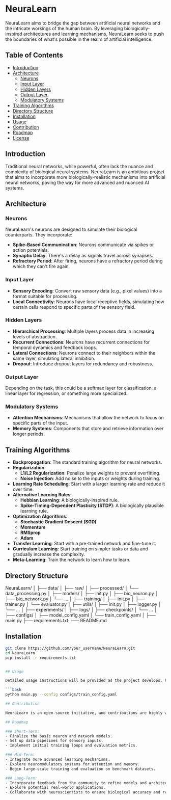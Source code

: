 # NeuraLearn

NeuraLearn aims to bridge the gap between artificial neural networks and the intricate workings of the human brain. By leveraging biologically-inspired architectures and learning mechanisms, NeuraLearn seeks to push the boundaries of what's possible in the realm of artificial intelligence.

## Table of Contents

- [Introduction](#introduction)
- [Architecture](#architecture)
  - [Neurons](#neurons)
  - [Input Layer](#input-layer)
  - [Hidden Layers](#hidden-layers)
  - [Output Layer](#output-layer)
  - [Modulatory Systems](#modulatory-systems)
- [Training Algorithms](#training-algorithms)
- [Directory Structure](#directory-structure)
- [Installation](#installation)
- [Usage](#usage)
- [Contribution](#contribution)
- [Roadmap](#roadmap)
- [License](#license)

## Introduction

Traditional neural networks, while powerful, often lack the nuance and complexity of biological neural systems. NeuraLearn is an ambitious project that aims to incorporate more biologically-realistic mechanisms into artificial neural networks, paving the way for more advanced and nuanced AI systems.

## Architecture

### Neurons

NeuraLearn's neurons are designed to simulate their biological counterparts. They incorporate:
- **Spike-Based Communication**: Neurons communicate via spikes or action potentials.
- **Synaptic Delay**: There's a delay as signals travel across synapses.
- **Refractory Period**: After firing, neurons have a refractory period during which they can't fire again.

### Input Layer

- **Sensory Encoding**: Convert raw sensory data (e.g., pixel values) into a format suitable for processing.
- **Local Connectivity**: Neurons have local receptive fields, simulating how certain cells respond to specific parts of the sensory field.

### Hidden Layers

- **Hierarchical Processing**: Multiple layers process data in increasing levels of abstraction.
- **Recurrent Connections**: Neurons have recurrent connections for temporal dynamics and feedback loops.
- **Lateral Connections**: Neurons connect to their neighbors within the same layer, simulating lateral inhibition.
- **Dropout**: Introduce dropout layers for redundancy and robustness.

### Output Layer

Depending on the task, this could be a softmax layer for classification, a linear layer for regression, or something more specialized.

### Modulatory Systems

- **Attention Mechanisms**: Mechanisms that allow the network to focus on specific parts of the input.
- **Memory Systems**: Components that store and retrieve information over longer periods.

## Training Algorithms

- **Backpropagation**: The standard training algorithm for neural networks.
- **Regularization**:
  - **L1/L2 Regularization**: Penalize large weights to prevent overfitting.
  - **Noise Injection**: Add noise to the inputs or weights during training.
- **Learning Rate Scheduling**: Start with a larger learning rate and reduce it over time.
- **Alternative Learning Rules**:
  - **Hebbian Learning**: A biologically-inspired rule.
  - **Spike-Timing-Dependent Plasticity (STDP)**: A biologically plausible learning rule.
- **Optimization Algorithms**:
  - **Stochastic Gradient Descent (SGD)**
  - **Momentum**
  - **RMSprop**
  - **Adam**
- **Transfer Learning**: Start with a pre-trained network and fine-tune it.
- **Curriculum Learning**: Start training on simpler tasks or data and gradually increase the complexity.
- **Meta-Learning**: Train the network to learn how to learn.

## Directory Structure

NeuraLearn/
│
├── data/
│ ├── raw/
│ ├── processed/
│ └── data_processing.py
│
├── models/
│ ├── init.py
│ ├── bio_neuron.py
│ ├── bio_network.py
│ └── ...
│
├── training/
│ ├── init.py
│ ├── trainer.py
│ └── evaluator.py
│
├── utils/
│ ├── init.py
│ ├── logger.py
│ └── ...
│
├── experiments/
│ ├── logs/
│ ├── checkpoints/
│ └── ...
│
├── configs/
│ ├── model_config.yaml
│ └── train_config.yaml
│
├── main.py
├── requirements.txt
└── README.md


## Installation

```bash
git clone https://github.com/your_username/NeuraLearn.git
cd NeuraLearn
pip install -r requirements.txt


## Usage

Detailed usage instructions will be provided as the project develops. For now:

```bash
python main.py --config configs/train_config.yaml

## Contribution

NeuraLearn is an open-source initiative, and contributions are highly welcomed! Check out the [CONTRIBUTING.md](CONTRIBUTING.md) for guidelines.

## Roadmap

### Short-Term:
- Finalize the basic neuron and network models.
- Set up data pipelines for sensory inputs.
- Implement initial training loops and evaluation metrics.

### Mid-Term:
- Integrate more advanced learning mechanisms.
- Explore neuromodulatory systems for attention and memory.
- Begin large-scale training and evaluation on benchmark datasets.

### Long-Term:
- Incorporate feedback from the community to refine models and architectures.
- Explore potential real-world applications.
- Collaborate with neuroscientists to ensure biological accuracy and relevance.

